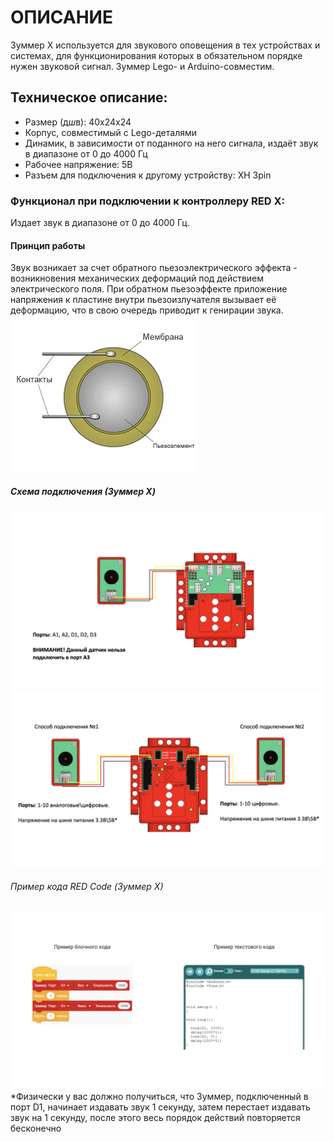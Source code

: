 # ОПИСАНИЕ
Зуммер Х используется для звукового оповещения в тех устройствах и системах, для функционирования которых в обязательном порядке нужен звуковой сигнал. Зуммер Lego- и Arduino-совместим.
## Техническое описание:
- Размер (д*ш*в): 40x24x24
- Корпус, совместимый с Lego-деталями
- Динамик, в зависимости от поданного на него сигнала, издаёт звук в диапазоне от 0 до 4000 Гц
- Рабочее напряжение: 5В
- Разъем для подключения к другому устройству: XH 3pin
### Функционал при подключении к контроллеру RED X:
Издает звук в диапазоне от 0 до 4000 Гц.
#### Принцип работы
Звук возникает за счет обратного пьезоэлектрического эффекта - возникновения механических деформаций под действием электрического поля. При обратном пьезоэффекте приложение напряжения к пластине внутри пьезоизлучателя вызывает её деформацию, что в свою очередь приводит к генирации звука.
![](/public/images/docs/performers/zummer1.jpg)
##### Схема подключения (Зуммер X)
![](/public/images/docs/performers/zummerx1.jpeg)
![](/public/images/docs/performers/zummerx2.jpeg)
###### Пример кода RED Code (Зуммер X)
![](/public/images/docs/performers/zummerx3.jpg)
*Физически у вас должно получиться, что Зуммер, подключенный в порт D1, начинает издавать звук 1 секунду, затем перестает издавать звук на 1 секунду, после этого весь порядок действий повторяется бесконечно 